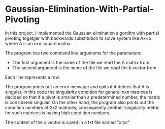 # Gaussian-Elimination-With-Partial-Pivoting
 
 In this project, I implemented the Gaussian elimination algortihm with partial pivoting togetger with backwards substitution to solve system like Ax=b
 where A is an nxn square matrix.
 
 The program has two command line arguments for the parameters:
 - The first argument is the name of the file we read the A matrix from.
 - The second argument is the name of the file we read the b vector from.
 
 Each line represents a row.

The program prints out an error message and quits if it detecs that A is singular, in this code the singularity condition for general nxn matrices is decided so that if a pivot is smallar than a predetermined number, the matrix is considered singular. On the other hand, the program also prints out the condition numbers of 2x2 matrices, consequently another singularity metric for such matrices is having high condition numbers.

The content of the x vector is saved in a txt file named "x.txt"

